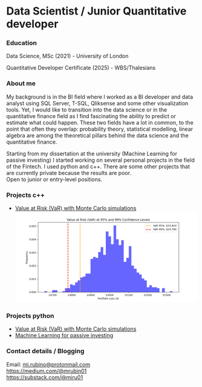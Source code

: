 # Data Scientist / Junior Quantitative developer
<!--Section 1: education-->
### Education
Data Science, MSc (2021) - University of London

Quantitative Developer Certificate (2025) - WBS/Thalesians

<!--Section 2: introduce yourself-->
### About me
My background is in the BI field where I worked as a BI developer and data analyst using SQL Server, T-SQL, Qliksense and some other visualization tools. Yet, I would like to transition into the data science or in the quantitative finance field as I find fascinating the ability to predict or estimate what could happen. These two fields have a lot in common, to the point that often they overlap: probability theory, statistical modelling, linear algebra are among the theoretical pillars behind the data science and the quantitative finance. 

Starting from my dissertation at the university (Machine Learning for passive investing) I started working on several personal projects in the field of the Fintech. I used python and c++. There are some other projects that are currently private because the results are poor.   
Open to junior or entry-level positions.

<!--Section 3: projects developed in c++ -->
### Projects c++
- [Value at Risk (VaR) with Monte Carlo simulations](https://github.com/mrubin01/montecarloVaR)
![VaR](https://github.com/mrubin01/mrubin01.github.io/blob/main/var_aapl.png)

<!--Section 3: projects developed in python -->
### Projects python
- [Value at Risk (VaR) with Monte Carlo simulations](https://github.com/mrubin01/montecarloVaR_python)
- [Machine Learning for passive investing](https://github.com/mrubin01/ML-for-Passive-Investing)

<!--Section 3: contacts and social media -->
### Contact details / Blogging
Email: mi.rubino@protonmail.com  
https://medium.com/@mrubin01  
https://substack.com/@miru01



